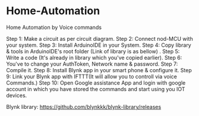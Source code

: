 # Home-Automation
Home Automation by Voice commands

Step 1: Make a circuit as per circuit diagram.
Step 2: Connect nod-MCU with your system.
Step 3: Install ArduinoIDE in your System.
Step 4: Copy library & tools in ArduinoIDE's root folder (Link of library is as bellow) .
Step 5: Write a code (It's already in library which you've copied earlier).
Step 6: You've to change your AuthToken, Network name & password.
Step 7: Compile it.
Step 8: Install Blynk app in your smart phone & configure it.
Step 9: Link your Blynk app with IFTTT(It will allow you to controll via voice Commands.) 
Step 10: Open Google assistance App and login with google account in which you have stored the commands and start using you IOT devices.









Blynk library: https://github.com/blynkkk/blynk-library/releases
